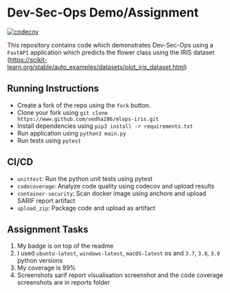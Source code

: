 # Dev-Sec-Ops Demo/Assignment

[![codecov](https://codecov.io/gh/Vedha286/devsecops-iris/branch/master/graph/badge.svg?token=34NTSARCIX)](https://codecov.io/gh/Vedha286/devsecops-iris)


This repository contains code which demonstrates Dev-Sec-Ops using a `FastAPI` application which predicts the flower class using the IRIS dataset (https://scikit-learn.org/stable/auto_examples/datasets/plot_iris_dataset.html)

## Running Instructions
- Create a fork of the repo using the `fork` button.
- Clone your fork using `git clone https://www.github.com/vedha286/mlops-iris.git`
- Install dependencies using `pip3 install -r requirements.txt`
- Run application using `python3 main.py`
- Run tests using `pytest`

## CI/CD
- `unittest`: Run the python unit tests using pytest
- `codecoverage`: Analyze code quality using codecov and upload results
- `container-security`: Scan docker image using anchore and upload SARIF report artifact
- `upload_zip`: Package code and upload as artifact


## Assignment Tasks
1. My badge is on top of the readme
2. I used `ubuntu-latest`, `windows-latest`, `macOS-latest` os and `3.7`, `3.8`, `3.9` python versions
3. My coverage is 99%
4. Screenshots sarif report visualisation screenshot and the code coverage screenshots are in reports folder

